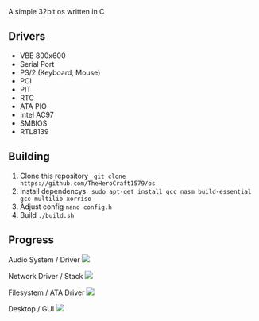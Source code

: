 A simple 32bit os written in C

## Drivers
 - VBE 800x600
 - Serial Port
 - PS/2 (Keyboard, Mouse)
 - PCI
 - PIT
 - RTC
 - ATA PIO
 - Intel AC97
 - SMBIOS
 - RTL8139

## Building
 1. Clone this repository ``` git clone https://github.com/TheHeroCraft1579/os``` 
 2. Install dependencys ``` sudo apt-get install gcc nasm build-essential gcc-multilib xorriso```
 3. Adjust config ``` nano config.h ```
 4. Build ``` ./build.sh ```

## Progress
 <p>
  Audio System / Driver 
  <img src="https://progress-bar-theherocraft1579.herokuapp.com/30">
 </p>
 <p>
 <p>
  Network Driver / Stack
  <img src="https://progress-bar-theherocraft1579.herokuapp.com/30">
 </p>
 <p>
  Filesystem / ATA Driver
  <img src="https://progress-bar-theherocraft1579.herokuapp.com/50">
 </p>
 <p>
  Desktop / GUI
  <img src="https://progress-bar-theherocraft1579.herokuapp.com/30">
 </p>

 
